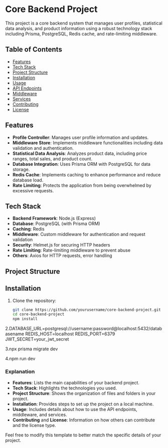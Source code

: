 # Core Backend Project

This project is a core backend system that manages user profiles, statistical data analysis, and product information using a robust technology stack including Prisma, PostgreSQL, Redis cache, and rate-limiting middleware.

## Table of Contents
- [Features](#features)
- [Tech Stack](#tech-stack)
- [Project Structure](#project-structure)
- [Installation](#installation)
- [Usage](#usage)
- [API Endpoints](#api-endpoints)
- [Middleware](#middleware)
- [Services](#services)
- [Contributing](#contributing)
- [License](#license)

## Features

- **Profile Controller**: Manages user profile information and updates.
- **Middleware Store**: Implements middleware functionalities including data validation and authentication.
- **Statistical Data Analysis**: Analyzes product data, including price ranges, total sales, and product count.
- **Database Integration**: Uses Prisma ORM with PostgreSQL for data storage.
- **Redis Cache**: Implements caching to enhance performance and reduce database load.
- **Rate Limiting**: Protects the application from being overwhelmed by excessive requests.

## Tech Stack

- **Backend Framework**: Node.js (Express)
- **Database**: PostgreSQL (with Prisma ORM)
- **Caching**: Redis
- **Middleware**: Custom middleware for authentication and request validation
- **Security**: Helmet.js for securing HTTP headers
- **Rate Limiting**: Rate-limiting middleware to prevent abuse
- **Others**: Axios for HTTP requests, error handling

## Project Structure


## Installation

1. Clone the repository:
   ```bash
   git clone https://github.com/yourusername/core-backend-project.git
   cd core-backend-project
   npm install

2.DATABASE_URL=postgresql://username:password@localhost:5432/databasename
REDIS_HOST=localhost
REDIS_PORT=6379
JWT_SECRET=your_jwt_secret

3.npx prisma migrate dev

4.npm run dev


### Explanation

- **Features**: Lists the main capabilities of your backend project.
- **Tech Stack**: Highlights the technologies you used.
- **Project Structure**: Shows the organization of files and folders in your project.
- **Installation**: Provides steps to set up the project on a local machine.
- **Usage**: Includes details about how to use the API endpoints, middleware, and services.
- **Contributing** and **License**: Information on how others can contribute and the license type.

Feel free to modify this template to better match the specific details of your project.




